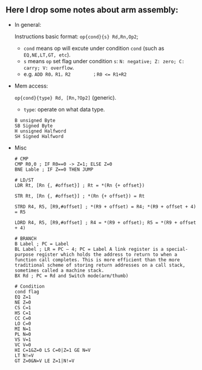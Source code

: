 ## Here I drop some notes about arm assembly:
- In general:

    Instructions basic format: `op{cond}{s} Rd,Rn,Op2`;
    - `cond` means op will excute under condition `cond` (such as `EQ,NE,LT,GT, etc`).
    - `s` means `op` set flag under condition `s`: `N: negative; Z: zero; C: carry; V: overflow`.
    - e.g. `ADD	R0，R1，R2		；R0 <= R1+R2`

- Mem access:

	`op{cond}{type} Rd, [Rn,?Op2]` (generic).
	- `type`: operate on what data type.
	
	```
	B unsigned Byte 
	SB Signed Byte 
	H unsigned Halfword 
	SH Signed Halfword 
	```
	
	
- Misc

	```
	# CMP
	CMP R0,0 ; IF R0==0 -> Z=1; ELSE Z=0
	BNE Lable ; IF Z==0 THEN JUMP
	
	# LD/ST
	LDR Rt, [Rn {, #offset}] ; Rt = *(Rn {+ offset})
	
	STR Rt, [Rn {, #offset}] ; *(Rn {+ offset}) = Rt
	
	STRD R4, R5, [R9,#offset] ; *(R9 + offset) = R4; *(R9 + offset + 4) = R5
	
	LDRD R4, R5, [R9,#offset] ; R4 = *(R9 + offset); R5 = *(R9 + offset + 4)
	
	# BRANCH
	B Label ; PC = Label
	BL Label ; LR = PC – 4; PC = Label A link register is a special-purpose register which holds the address to return to when a function call completes. This is more efficient than the more traditional scheme of storing return addresses on a call stack, sometimes called a machine stack.
	BX Rd ; PC = Rd and Switch mode(arm/thumb)
	
	# Condition
	cond flag
	EQ Z=1
	NE Z=0
	CS C=1
	HS C=1
	CC C=0
	LO C=0
	MI N=1
	PL N=0
	VS V=1
	VC V=0
	HI C=1&Z=0 LS C=0|Z=1 GE N=V
	LT N!=V
	GT Z=0&N=V LE Z=1|N!=V
	```